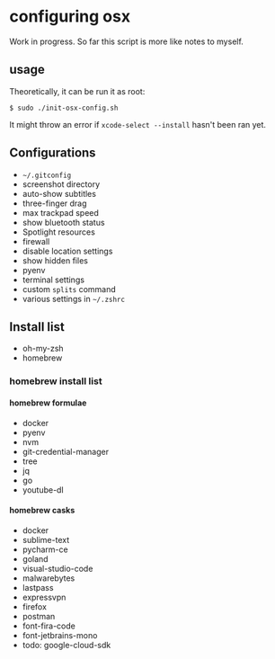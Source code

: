 # configuring osx

Work in progress. So far this script is more like notes to myself.

## usage
Theoretically, it can be run it as root:
```commandline
$ sudo ./init-osx-config.sh
```
It might throw an error if `xcode-select --install` hasn't been ran yet.

## Configurations
- `~/.gitconfig`
- screenshot directory
- auto-show subtitles
- three-finger drag
- max trackpad speed
- show bluetooth status
- Spotlight resources
- firewall
- disable location settings
- show hidden files
- pyenv
- terminal settings
- custom `splits` command
- various settings in `~/.zshrc`

## Install list
- oh-my-zsh
- homebrew

### homebrew install list
#### homebrew formulae
- docker
- pyenv
- nvm
- git-credential-manager
- tree
- jq
- go
- youtube-dl

#### homebrew casks
- docker
- sublime-text
- pycharm-ce
- goland
- visual-studio-code
- malwarebytes
- lastpass
- expressvpn
- firefox
- postman
- font-fira-code
- font-jetbrains-mono
- todo: google-cloud-sdk

